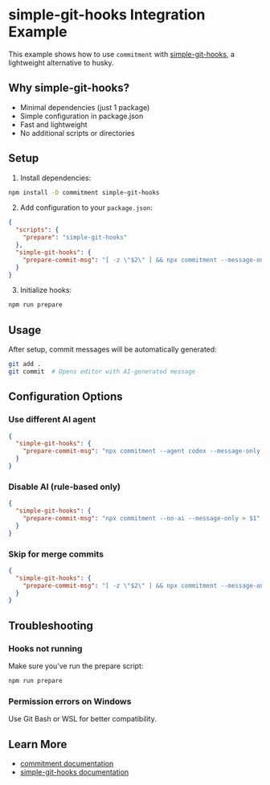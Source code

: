 # simple-git-hooks Integration Example

This example shows how to use `commitment` with [simple-git-hooks](https://github.com/toplenboren/simple-git-hooks), a lightweight alternative to husky.

## Why simple-git-hooks?

- Minimal dependencies (just 1 package)
- Simple configuration in package.json
- Fast and lightweight
- No additional scripts or directories

## Setup

1. Install dependencies:

```bash
npm install -D commitment simple-git-hooks
```

2. Add configuration to your `package.json`:

```json
{
  "scripts": {
    "prepare": "simple-git-hooks"
  },
  "simple-git-hooks": {
    "prepare-commit-msg": "[ -z \"$2\" ] && npx commitment --message-only > $1 || exit 0"
  }
}
```

3. Initialize hooks:

```bash
npm run prepare
```

## Usage

After setup, commit messages will be automatically generated:

```bash
git add .
git commit  # Opens editor with AI-generated message
```

## Configuration Options

### Use different AI agent

```json
{
  "simple-git-hooks": {
    "prepare-commit-msg": "npx commitment --agent codex --message-only > $1"
  }
}
```

### Disable AI (rule-based only)

```json
{
  "simple-git-hooks": {
    "prepare-commit-msg": "npx commitment --no-ai --message-only > $1"
  }
}
```

### Skip for merge commits

```json
{
  "simple-git-hooks": {
    "prepare-commit-msg": "[ -z \"$2\" ] && npx commitment --message-only > $1 || exit 0"
  }
}
```

## Troubleshooting

### Hooks not running

Make sure you've run the prepare script:

```bash
npm run prepare
```

### Permission errors on Windows

Use Git Bash or WSL for better compatibility.

## Learn More

- [commitment documentation](https://github.com/yourusername/commitment)
- [simple-git-hooks documentation](https://github.com/toplenboren/simple-git-hooks)
